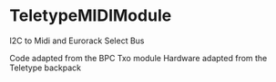 # TeletypeMIDIModule
I2C to Midi and Eurorack Select Bus

Code adapted from the BPC Txo module
Hardware adapted from the Teletype backpack
